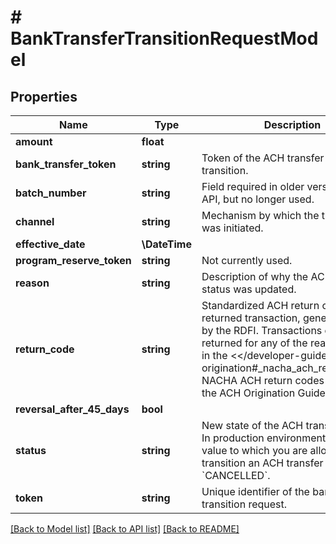 # # BankTransferTransitionRequestModel

## Properties

Name | Type | Description | Notes
------------ | ------------- | ------------- | -------------
**amount** | **float** |  | [optional]
**bank_transfer_token** | **string** | Token of the ACH transfer you want to transition. |
**batch_number** | **string** | Field required in older versions of the API, but no longer used. | [optional]
**channel** | **string** | Mechanism by which the transaction was initiated. |
**effective_date** | **\DateTime** |  | [optional]
**program_reserve_token** | **string** | Not currently used. | [optional]
**reason** | **string** | Description of why the ACH transfer status was updated. | [optional]
**return_code** | **string** | Standardized ACH return code for a returned transaction, generally sent by the RDFI.  Transactions can be returned for any of the reasons listed in the &lt;&lt;/developer-guides/ach-origination#_nacha_ach_return_codes, NACHA ACH return codes table&gt;&gt; of the ACH Origination Guide. | [optional]
**reversal_after_45_days** | **bool** |  | [optional]
**status** | **string** | New state of the ACH transfer.  *NOTE:* In production environments, the only value to which you are allowed to transition an ACH transfer is &#x60;CANCELLED&#x60;. |
**token** | **string** | Unique identifier of the bank transfer transition request. | [optional]

[[Back to Model list]](../../README.md#models) [[Back to API list]](../../README.md#endpoints) [[Back to README]](../../README.md)
